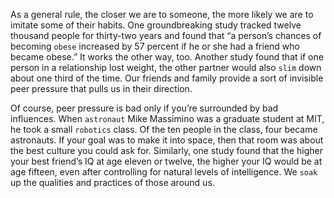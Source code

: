 As a general rule, the closer we are to someone, the more likely we
are to imitate some of their habits. One groundbreaking study tracked
twelve thousand people for thirty-two years and found that “a person’s
chances of becoming `obese` increased by 57 percent if he or she had a
friend who became obese.” It works the other way, too. Another study
found that if one person in a relationship lost weight, the other partner
would also `slim` down about one third of the time. Our friends and
family provide a sort of invisible peer pressure that pulls us in their
direction.

Of course, peer pressure is bad only if you’re surrounded by bad
influences. When `astronaut` Mike Massimino was a graduate student
at MIT, he took a small `robotics` class. Of the ten people in the class,
four became astronauts. If your goal was to make it into space, then
that room was about the best culture you could ask for. Similarly, one
study found that the higher your best friend’s IQ at age eleven or
twelve, the higher your IQ would be at age fifteen, even after
controlling for natural levels of intelligence. We `soak` up the qualities
and practices of those around us.